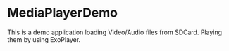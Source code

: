 # MediaPlayerDemo
This is a demo application loading Video/Audio files from SDCard. Playing them by using ExoPlayer.
